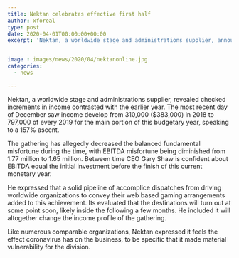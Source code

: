 ```yaml
---
title: Nektan celebrates effective first half
author: xforeal 
type: post
date: 2020-04-01T00:00:00+00:00
excerpt: 'Nektan, a worldwide stage and administrations supplier, announced stamped increments in income contrasted with the past year '


image : images/news/2020/04/nektanonline.jpg
categories:
  - news

---
```

Nektan, a worldwide stage and administrations supplier, revealed checked increments in income contrasted with the earlier year. The most recent day of December saw income develop from 310,000 ($383,000) in 2018 to 797,000 of every 2019 for the main portion of this budgetary year, speaking to a 157&percnt; ascent. 

The gathering has allegedly decreased the balanced fundamental misfortune during the time, with EBITDA misfortune being diminished from 1.77 million to 1.65 million. Between time CEO Gary Shaw is confident about EBITDA equal the initial investment before the finish of this current monetary year. 

He expressed that a solid pipeline of accomplice dispatches from driving worldwide organizations to convey their web based gaming arrangements added to this achievement. Its evaluated that the destinations will turn out at some point soon, likely inside the following a few months. He included it will altogether change the income profile of the gathering. 

Like numerous comparable organizations, Nektan expressed it feels the effect coronavirus has on the business, to be specific that it made material vulnerability for the division.